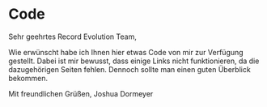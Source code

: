 # Code

Sehr geehrtes Record Evolution Team,

Wie erwünscht habe ich Ihnen hier etwas Code von mir zur Verfügung gestellt. Dabei ist mir bewusst, dass 
einige Links nicht funktionieren, da die dazugehörigen Seiten fehlen. Dennoch sollte man einen guten Überblick
bekommen.

Mit freundlichen Grüßen,
Joshua Dormeyer
